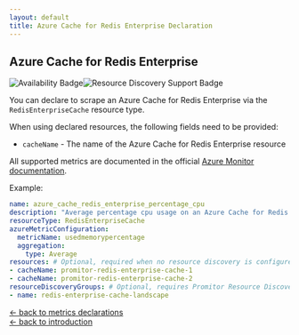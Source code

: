 ```yaml
---
layout: default
title: Azure Cache for Redis Enterprise Declaration
---
```


## Azure Cache for Redis Enterprise

![Availability Badge](https://img.shields.io/badge/Available%20Starting-v2.6-green.svg)![Resource Discovery Support Badge](https://img.shields.io/badge/Support%20for%20Resource%20Discovery-Yes-green.svg)

You can declare to scrape an Azure Cache for Redis Enterprise via the `RedisEnterpriseCache` resource
type.

When using declared resources, the following fields need to be provided:

- `cacheName` - The name of the Azure Cache for Redis Enterprise resource

All supported metrics are documented in the official [Azure Monitor documentation](https://docs.microsoft.com/en-us/azure/azure-monitor/essentials/metrics-supported#microsoftcacheredisenterprise).

Example:

```yaml
name: azure_cache_redis_enterprise_percentage_cpu
description: "Average percentage cpu usage on an Azure Cache for Redis Enterprise"
resourceType: RedisEnterpriseCache
azureMetricConfiguration:
  metricName: usedmemorypercentage
  aggregation:
    type: Average
resources: # Optional, required when no resource discovery is configured
- cacheName: promitor-redis-enterprise-cache-1
- cacheName: promitor-redis-enterprise-cache-2
resourceDiscoveryGroups: # Optional, requires Promitor Resource Discovery agent (https://promitor.io/concepts/how-it-works#using-resource-discovery)
- name: redis-enterprise-cache-landscape
```

<!-- markdownlint-disable MD033 -->
[&larr; back to metrics declarations](/configuration/v2.x/metrics)<br />
[&larr; back to introduction](/)
<!-- markdownlint-enable -->

